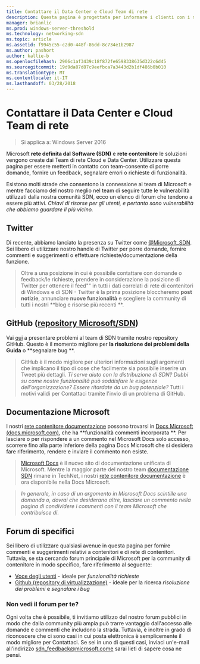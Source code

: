 ```yaml
---
title: Contattare il Data Center e Cloud Team di rete
description: Questa pagina è progettata per informare i clienti con i metodi migliori per raggiungere il team SDN in contesti diversi.
manager: brianlic
ms.prod: windows-server-threshold
ms.technology: networking-sdn
ms.topic: article
ms.assetid: f9945c55-c2d0-448f-86dd-8c734e1b2987
ms.author: pashort
author: kallie-b
ms.openlocfilehash: 2906c1af3439c18f872fe6598338635d322c6d45
ms.sourcegitcommit: 19d9da87d87c9eefbca7a3443d2b1df486b0b010
ms.translationtype: MT
ms.contentlocale: it-IT
ms.lasthandoff: 03/28/2018
---
```

# <a name="contact-the-datacenter-and-cloud-networking-team"></a>Contattare il Data Center e Cloud Team di rete

> Si applica a: Windows Server 2016

Microsoft **rete definita dal Software \(SDN\)** e **rete contenitore** le soluzioni vengono create dai Team di rete Cloud e Data Center. Utilizzare questa pagina per essere metterti in contatto con team-consente di porre domande, fornire un feedback, segnalare errori o richieste di funzionalità.

Esistono molti strade che consentono la connessione al team di Microsoft e mentre facciamo del nostro meglio nel team di seguire tutte le vulnerabilità utilizzati dalla nostra comunità SDN, ecco un elenco di forum che tendono a essere più attivi. *Chiavi di risorse per gli utenti, e pertanto sono vulnerabilità che abbiamo guardare il più vicino.*

## [<a name="twitter"></a>Twitter](https://twitter.com/Microsoft_SDN)

Di recente, abbiamo lanciato la presenza su Twitter come [@Microsoft_SDN](https://twitter.com/Microsoft_SDN). Sei libero di utilizzare nostro handle di Twitter per porre domande, fornire commenti e suggerimenti o effettuare richieste/documentazione della funzione.
> Oltre a una posizione in cui è possibile contattare con domande o feedback/le richieste, prendere in considerazione la posizione di Twitter per ottenere il feed"" in tutti i dati correlati di rete di contenitori di Windows e di SDN - Twitter è la prima posizione bloccheremo **post notizie**, annunciare **nuove funzionalità** e scegliere la community di tutti i nostri **blog e risorse più recenti **.

## <a name="github-microsoftsdn-repohttpsgithubcommicrosoftsdnissues"></a>GitHub ([repository Microsoft/SDN](https://github.com/Microsoft/SDN/issues))
Vai [qui](https://github.com/Microsoft/SDN/issues) a presentare problemi al team di SDN tramite nostro repository GitHub. Questo è il momento migliore per **la risoluzione dei problemi della Guida** o **segnalare bug **.

> GitHub è il modo migliore per ulteriori informazioni sugli argomenti che implicano il tipo di cose che facilmente sia possibile inserire un Tweet più dettagli. *Ti serve aiuto con la distribuzione di SDN? Dubbi su come nostre funzionalità può soddisfare le esigenze dell'organizzazione? Essere ritardate da un bug potenziale?* Tutti i motivi validi per Contattaci tramite l'invio di un problema di GitHub.

## [<a name="microsoft-docs"></a>Documentazione Microsoft](https://docs.microsoft.com/)
I nostri [rete contenitore documentazione](https://docs.microsoft.com/en-us/virtualization/windowscontainers/manage-containers/container-networking) possono trovarsi in [Docs Microsoft (docs.microsoft.com)](https://docs.microsoft.com/), che ha **funzionalità commenti incorporata **. Per lasciare o per rispondere a un commento nel Microsoft Docs solo accesso, scorrere fino alla parte inferiore della pagina Docs Microsoft che si desidera fare riferimento, rendere e inviare il commento non esiste.

> [Microsoft Docs](https://docs.microsoft.com/) è il nuovo sito di documentazione unificata di Microsoft. Mentre la maggior parte del nostro team [documentazione SDN](https://technet.microsoft.com/en-us/windows-server-docs/networking/sdn/software-defined-networking) rimane in TechNet, i nostri [rete contenitore documentazione](https://docs.microsoft.com/en-us/virtualization/windowscontainers/manage-containers/container-networking) è ora disponibile nella Docs Microsoft.

>*In generale, in caso di un argomento in Microsoft Docs scintille una domanda o, dovrai che desiderano altre, lasciare un commento nella pagina di condividere i commenti con il team Microsoft che contribuisce di.*

## <a name="container-specific-forums"></a>Forum di specifici
Sei libero di utilizzare qualsiasi avenue in questa pagina per fornire commenti e suggerimenti relativi a contenitori e di rete di contenitori. Tuttavia, se sta cercando forum principale di Microsoft per la community di contenitore in modo specifico, fare riferimento al seguente:
- [Voce degli utenti](https://windowsserver.uservoice.com/forums/304624-containers) - ideale per *funzionalità richieste*
- [Github (repository di virtualizzazione)](https://github.com/Microsoft/Virtualization-Documentation) - ideale per la ricerca *risoluzione dei problemi* e *segnalare i bug*

### <a name="not-seeing-the-forum-for-you"></a>Non vedi il forum per te? 
Ogni volta che è possibile, ti invitiamo utilizzo del nostro forum pubblici in modo che dalla community più ampia può trarre vantaggio dall'accesso alle domande e commenti che includono la strada. Tuttavia, è inoltre in grado di riconoscere che ci sono casi in cui posta elettronica è semplicemente il modo migliore per Contattaci. Se sei in uno di questi casi, inviaci un'e-mail all'indirizzo sdn_feedback@microsoft.come sarai lieti di sapere cosa ne pensi.
